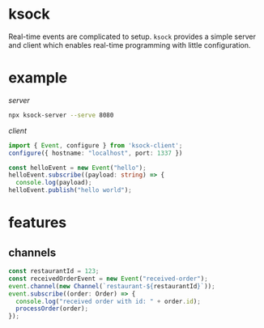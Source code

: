 # ksock

Real-time events are complicated to setup. `ksock` provides a simple server and client which enables real-time programming with little configuration.

# example

*server*
```bash
npx ksock-server --serve 8080
```

*client*
```typescript
import { Event, configure } from 'ksock-client';
configure({ hostname: "localhost", port: 1337 })

const helloEvent = new Event("hello");
helloEvent.subscribe((payload: string) => {
  console.log(payload);
helloEvent.publish("hello world");
```

# features

## channels

```typescript
const restaurantId = 123;
const receivedOrderEvent = new Event("received-order");
event.channel(new Channel(`restaurant-${restaurantId}`));
event.subscribe((order: Order) => {
  console.log("received order with id: " + order.id);
  processOrder(order);
});
```

